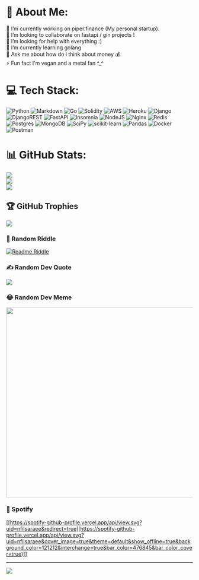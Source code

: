 # 💫 About Me:
🔭 I’m currently working on piper.finance (My personal startup).<br>👯 I’m looking to collaborate on fastapi / gin projects !<br>🤝 I’m looking for help with everything :)<br>🌱 I’m currently learning golang<br>💬 Ask me about how do i think about money 💰<br>⚡ Fun fact I'm vegan and a metal fan ^_^


# 💻 Tech Stack:
![Python](https://img.shields.io/badge/python-3670A0?style=flat&logo=python&logoColor=ffdd54) ![Markdown](https://img.shields.io/badge/markdown-%23000000.svg?style=flat&logo=markdown&logoColor=white) ![Go](https://img.shields.io/badge/go-%2300ADD8.svg?style=flat&logo=go&logoColor=white) ![Solidity](https://img.shields.io/badge/Solidity-%23363636.svg?style=flat&logo=solidity&logoColor=white) ![AWS](https://img.shields.io/badge/AWS-%23FF9900.svg?style=flat&logo=amazon-aws&logoColor=white) ![Heroku](https://img.shields.io/badge/heroku-%23430098.svg?style=flat&logo=heroku&logoColor=white) ![Django](https://img.shields.io/badge/django-%23092E20.svg?style=flat&logo=django&logoColor=white) ![DjangoREST](https://img.shields.io/badge/DJANGO-REST-ff1709?style=flat&logo=django&logoColor=white&color=ff1709&labelColor=gray) ![FastAPI](https://img.shields.io/badge/FastAPI-005571?style=flat&logo=fastapi) ![Insomnia](https://img.shields.io/badge/Insomnia-black?style=flat&logo=insomnia&logoColor=5849BE) ![NodeJS](https://img.shields.io/badge/node.js-6DA55F?style=flat&logo=node.js&logoColor=white) ![Nginx](https://img.shields.io/badge/nginx-%23009639.svg?style=flat&logo=nginx&logoColor=white) ![Redis](https://img.shields.io/badge/redis-%23DD0031.svg?style=flat&logo=redis&logoColor=white) ![Postgres](https://img.shields.io/badge/postgres-%23316192.svg?style=flat&logo=postgresql&logoColor=white) ![MongoDB](https://img.shields.io/badge/MongoDB-%234ea94b.svg?style=flat&logo=mongodb&logoColor=white) ![SciPy](https://img.shields.io/badge/SciPy-%230C55A5.svg?style=flat&logo=scipy&logoColor=%white) ![scikit-learn](https://img.shields.io/badge/scikit--learn-%23F7931E.svg?style=flat&logo=scikit-learn&logoColor=white) ![Pandas](https://img.shields.io/badge/pandas-%23150458.svg?style=flat&logo=pandas&logoColor=white) ![Docker](https://img.shields.io/badge/docker-%230db7ed.svg?style=flat&logo=docker&logoColor=white) ![Postman](https://img.shields.io/badge/Postman-FF6C37?style=flat&logo=postman&logoColor=white)
# 📊 GitHub Stats:
![](https://github-stats-nfel.vercel.app/api?username=NFEL&theme=nord&hide_border=false&include_all_commits=true&count_private=true)<br/>
![](https://github-readme-streak-stats.herokuapp.com/?user=NFEL&theme=nord&hide_border=false)<br/>
![](https://github-stats-nfel.vercel.app/api/top-langs/?username=NFEL&theme=nord&hide_border=false&include_all_commits=true&count_private=true&layout=compact)

## 🏆 GitHub Trophies
![](https://github-profile-trophy.vercel.app/?username=NFEL&theme=nord&no-frame=true&no-bg=true&margin-w=4)

### 🤔 Random Riddle
[![Readme Riddle](https://github-readme-riddle.vercel.app/api?type=horizontal&theme=nord)](https://github.com/CodeWhiteWeb/github-readme-riddle)

### ✍️ Random Dev Quote
![](https://quotes-github-readme.vercel.app/api?type=horizontal&theme=radical)

### 😂 Random Dev Meme
<img src="https://random-memer.herokuapp.com/" width="512px"/>

### 🎵 Spotify
[[https://spotify-github-profile.vercel.app/api/view.svg?uid=nfilsaraee&redirect=true][https://spotify-github-profile.vercel.app/api/view.svg?uid=nfilsaraee&cover_image=true&theme=default&show_offline=true&background_color=121212&interchange=true&bar_color=476845&bar_color_cover=true)]]

---
[![](https://visitcount.itsvg.in/api?id=NFEL&icon=1&color=0)](https://visitcount.itsvg.in)
